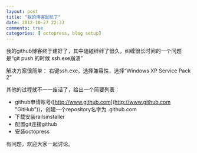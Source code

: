 ```yaml
---
layout: post
title: "我的博客起航了"
date: 2012-10-27 22:33
comments: true
categories: [ octopress, blog setup]
---
```


我的github博客终于建好了，其中磕磕绊绊了很久，纠缠很长时间的一个问题是“git push 的时候 ssh.exe崩溃”

解决方案很简单： 右键ssh.exe，选择兼容性，选择“Windows XP Service Pack 2” 

其他的过程就不一一废话了，给出一个简要列表：

<!-- more -->

- github申请账号([http://www.github.com](http://www.github.com "GitHub"))，创建一个repository名字为 <your account>.github.com
- 下载安装railsinstaller
- 配置git连接github
- 安装octopress
 
有问题，欢迎大家一起讨论。